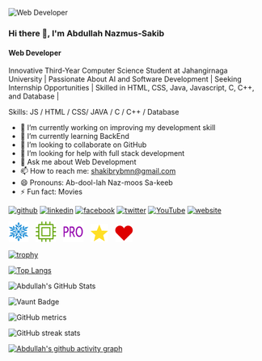 ![Web Developer](https://pbs.twimg.com/profile_banners/1835360782642802688/1728361101/600x200)

### Hi there 👋, I'm Abdullah Nazmus-Sakib
#### Web Developer


Innovative Third-Year Computer Science Student at Jahangirnaga University | Passionate About AI and Software Development | Seeking Internship Opportunities | Skilled in HTML, CSS, Java, Javascript, C, C++, and Database |

Skills: JS / HTML / CSS/ JAVA / C / C++ / Database

- 🔭 I’m currently working on improving my development skill 
- 🌱 I’m currently learning BackEnd 
- 👯 I’m looking to collaborate on GitHub 
- 🤔 I’m looking for help with full stack development 
- 💬 Ask me about Web Development 
- 📫 How to reach me: shakibrybmn@gmail.com 
- 😄 Pronouns: Ab-dool-lah Naz-moos Sa-keeb 
- ⚡ Fun fact: Movies 


[<img src='https://cdn.jsdelivr.net/npm/simple-icons@3.0.1/icons/github.svg' alt='github' height='40'>](https://github.com/AbdullahRFA)  [<img src='https://cdn.jsdelivr.net/npm/simple-icons@3.0.1/icons/linkedin.svg' alt='linkedin' height='40'>](https://www.linkedin.com/in/https://www.linkedin.com/in/abdullah-nazmus-sakib-04024b261//)  [<img src='https://cdn.jsdelivr.net/npm/simple-icons@3.0.1/icons/facebook.svg' alt='facebook' height='40'>](https://www.facebook.com/https://www.facebook.com/profile.php?id=100008509008772)  [<img src='https://cdn.jsdelivr.net/npm/simple-icons@3.0.1/icons/twitter.svg' alt='twitter' height='40'>](https://twitter.com/https://x.com/AbdullahRFA)  [<img src='https://cdn.jsdelivr.net/npm/simple-icons@3.0.1/icons/youtube.svg' alt='YouTube' height='40'>](https://www.youtube.com/channel/https://www.youtube.com/@383_abdullahnazmus-sakib6)  [<img src='https://cdn.jsdelivr.net/npm/simple-icons@3.0.1/icons/icloud.svg' alt='website' height='40'>](https://app.netlify.com/teams/abdullahrfa/sites)  

<a href='https://archiveprogram.github.com/'><img src='https://raw.githubusercontent.com/acervenky/animated-github-badges/master/assets/acbadge.gif' width='40' height='40'></a> <a href='https://docs.github.com/en/developers'><img src='https://raw.githubusercontent.com/acervenky/animated-github-badges/master/assets/devbadge.gif' width='40' height='40'></a> <a href='https://github.com/pricing'><img src='https://raw.githubusercontent.com/acervenky/animated-github-badges/master/assets/pro.gif' width='40' height='40'></a> <a href='https://stars.github.com/'><img src='https://raw.githubusercontent.com/acervenky/animated-github-badges/master/assets/starbadge.gif' width='35' height='35'></a> <a href='https://docs.github.com/en/github/supporting-the-open-source-community-with-github-sponsors'><img src='https://raw.githubusercontent.com/acervenky/animated-github-badges/master/assets/sponsorbadge.gif' width='35' height='35'></a> 

[![trophy](https://github-profile-trophy.vercel.app/?username=AbdullahRFA)](https://github.com/ryo-ma/github-profile-trophy)

[![Top Langs](https://github-readme-stats.vercel.app/api/top-langs/?username=AbdullahRFA)](https://github.com/anuraghazra/github-readme-stats)

![Abdullah's GitHub Stats](https://github-readme-stats.vercel.app/api?username=AbdullahRFA&show_icons=true&count_private=true)  

![Vaunt Badge](https://api.vaunt.dev/v1/github/entities/AbdullahRFA/contributions?format=svg&private=true)  

![GitHub metrics](https://metrics.lecoq.io/AbdullahRFA)  

![GitHub streak stats](https://streak-stats.demolab.com/?user=AbdullahRFA)  

[![Abdullah's github activity graph](https://github-readme-activity-graph.vercel.app/graph?username=AbdullahRFA)](https://github.com/ashutosh00710/github-readme-activity-graph)
